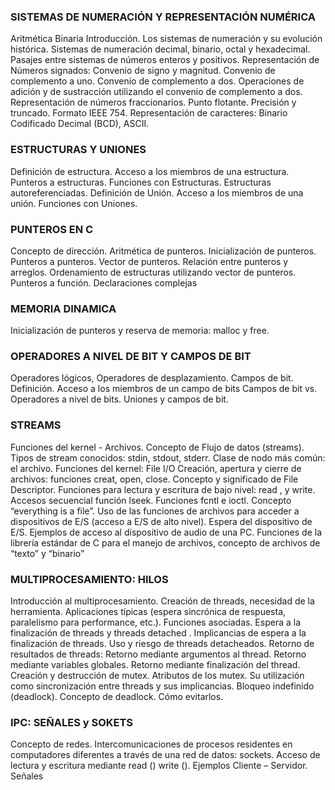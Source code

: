 ### SISTEMAS DE NUMERACIÓN Y REPRESENTACIÓN NUMÉRICA

Aritmética Binaria Introducción. 
Los sistemas de numeración y su evolución histórica. 
Sistemas de numeración decimal, binario, octal y hexadecimal. 
Pasajes entre sistemas de números enteros y positivos. 
Representación de Números signados: Convenio de signo y magnitud. 
Convenio de complemento a uno. 
Convenio de complemento a dos. 
Operaciones de adición y de sustracción utilizando el convenio de complemento a dos. 
Representación de números fraccionarios. Punto flotante. 
Precisión y truncado. Formato IEEE 754. 
Representación de caracteres: Binario Codificado Decimal (BCD), ASCII.

### ESTRUCTURAS Y UNIONES

Definición de estructura. 
Acceso a los miembros de una estructura. 
Punteros a estructuras. 
Funciones con Estructuras. 
Estructuras autoreferenciadas. 
Definición de Unión. Acceso a los miembros de una unión. Funciones con Uniones.

### PUNTEROS EN C

Concepto de dirección. 
Aritmética de punteros. 
Inicialización de punteros. 
Punteros a punteros. 
Vector de punteros. 
Relación entre punteros y arreglos. 
Ordenamiento de estructuras utilizando vector de punteros. 
Punteros a función. 
Declaraciones complejas

### MEMORIA DINAMICA

Inicialización de punteros y reserva de memoria: malloc y free. 

### OPERADORES A NIVEL DE BIT Y CAMPOS DE BIT
Operadores lógicos, Operadores de desplazamiento. 
Campos de bit. Definición. Acceso a los miembros de un campo de bits 
Campos de bit vs. Operadores a nivel de bits. 
Uniones y campos de bit.

### STREAMS

Funciones del kernel - Archivos. 
Concepto de Flujo de datos (streams). 
Tipos de stream conocidos: stdin, stdout, stderr. 
Clase de nodo más común: el archivo. 
Funciones del kernel: File I/O Creación, apertura y cierre de archivos: funciones creat, open, close. 
Concepto y significado de File Descriptor. 
Funciones para lectura y escritura de bajo nivel: read , y write. 
Accesos secuencial función lseek. 
Funciones fcntl e ioctl. 
Concepto “everything is a file”. 
Uso de las funciones de archivos para acceder a dispositivos de E/S (acceso a E/S de alto nivel). 
Espera del dispositivo de E/S. 
Ejemplos de acceso al dispositivo de audio de una PC.
Funciones de la librería estándar de C para el manejo de archivos, concepto de archivos de “texto” y “binario”

### MULTIPROCESAMIENTO: HILOS

Introducción al multiprocesamiento. 
Creación de threads, necesidad de la herramienta. 
Aplicaciones típicas (espera sincrónica de respuesta, paralelismo para performance, etc.). 
Funciones asociadas. 
Espera a la finalización de threads y threads detached . 
Implicancias de espera a la finalización de threads. 
Uso y riesgo de threads detacheados. 
Retorno de resultados de threads: Retorno mediante argumentos al thread. 
Retorno mediante variables globales. 
Retorno mediante finalización del thread.
Creación y destrucción de mutex. Atributos de los mutex. 
Su utilización como sincronización entre threads y sus implicancias. 
Bloqueo indefinido (deadlock). Concepto de deadlock. Cómo evitarlos.

### IPC: SEÑALES y SOKETS
Concepto de redes. 
Intercomunicaciones de procesos residentes en computadores diferentes a través de una red de datos: sockets. 
Acceso de lectura y escritura mediante read () write (). 
Ejemplos Cliente – Servidor. 
Señales

